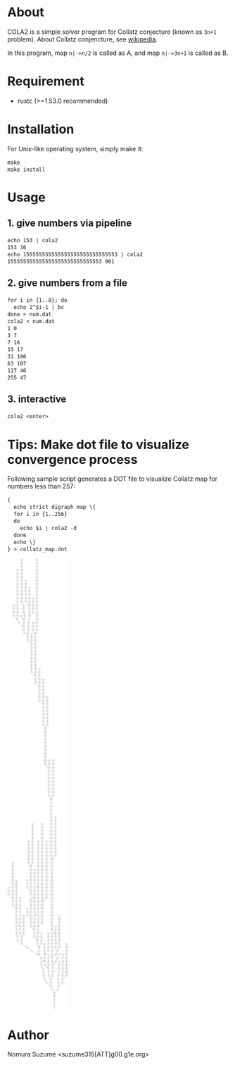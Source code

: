 # About

COLA2 is a simple solver program for Collatz conjecture (known as `3n+1` problem).
About Collatz conjencture, see [wikipedia](https://en.wikipedia.org/wiki/3n%2B1). 

In this program, map `n|->n/2` is called as A, and map `n|->3n+1` is called as B.

# Requirement

* rustc (>=1.53.0 recommended)

# Installation

For Unix-like operating system, simply make it:

```
make
make install
```

# Usage

## 1. give numbers via pipeline

```
echo 153 | cola2
153 36
echo 155555555555555555555555555553 | cola2
155555555555555555555555555553 901
```

## 2. give numbers from a file

```
for i in {1..8}; do
  echo 2^$i-1 | bc
done > num.dat
cola2 < num.dat
1 0
3 7
7 16
15 17
31 106
63 107
127 46
255 47
```

## 3. interactive

`cola2 <enter>`

# Tips: Make dot file to visualize convergence process

Following sample script generates a DOT file to visualize Collatz map for numbers less than 257:

```
{
  echo strict digraph map \{
  for i in {1..256}
  do
    echo $i | cola2 -d
  done
  echo \}
} > collatz_map.dot
```

![Collatz map 256](docs/sample.png)

# Author

Nomura Suzume <suzume315[ATT]g00.g1e.org>
